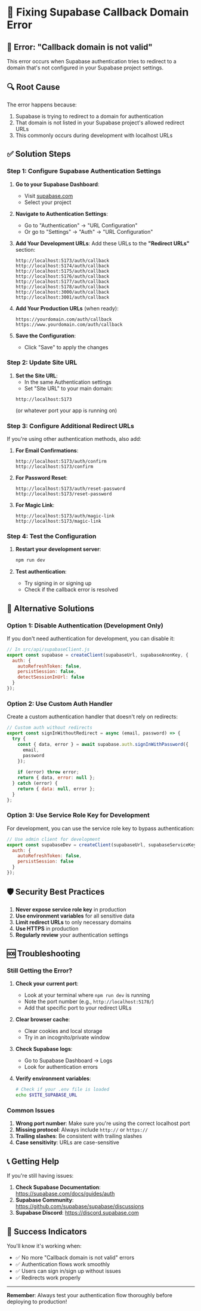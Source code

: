 # 🔧 Fixing Supabase Callback Domain Error

## 🚨 Error: "Callback domain is not valid"

This error occurs when Supabase authentication tries to redirect to a domain that's not configured in your Supabase project settings.

## 🔍 **Root Cause**

The error happens because:
1. Supabase is trying to redirect to a domain for authentication
2. That domain is not listed in your Supabase project's allowed redirect URLs
3. This commonly occurs during development with localhost URLs

## ✅ **Solution Steps**

### **Step 1: Configure Supabase Authentication Settings**

1. **Go to your Supabase Dashboard**:
   - Visit [supabase.com](https://supabase.com)
   - Select your project

2. **Navigate to Authentication Settings**:
   - Go to "Authentication" → "URL Configuration"
   - Or go to "Settings" → "Auth" → "URL Configuration"

3. **Add Your Development URLs**:
   Add these URLs to the **"Redirect URLs"** section:
   ```
   http://localhost:5173/auth/callback
   http://localhost:5174/auth/callback
   http://localhost:5175/auth/callback
   http://localhost:5176/auth/callback
   http://localhost:5177/auth/callback
   http://localhost:5178/auth/callback
   http://localhost:3000/auth/callback
   http://localhost:3001/auth/callback
   ```

4. **Add Your Production URLs** (when ready):
   ```
   https://yourdomain.com/auth/callback
   https://www.yourdomain.com/auth/callback
   ```

5. **Save the Configuration**:
   - Click "Save" to apply the changes

### **Step 2: Update Site URL**

1. **Set the Site URL**:
   - In the same Authentication settings
   - Set "Site URL" to your main domain:
   ```
   http://localhost:5173
   ```
   (or whatever port your app is running on)

### **Step 3: Configure Additional Redirect URLs**

If you're using other authentication methods, also add:

1. **For Email Confirmations**:
   ```
   http://localhost:5173/auth/confirm
   http://localhost:5173/confirm
   ```

2. **For Password Reset**:
   ```
   http://localhost:5173/auth/reset-password
   http://localhost:5173/reset-password
   ```

3. **For Magic Link**:
   ```
   http://localhost:5173/auth/magic-link
   http://localhost:5173/magic-link
   ```

### **Step 4: Test the Configuration**

1. **Restart your development server**:
   ```bash
   npm run dev
   ```

2. **Test authentication**:
   - Try signing in or signing up
   - Check if the callback error is resolved

## 🔧 **Alternative Solutions**

### **Option 1: Disable Authentication (Development Only)**

If you don't need authentication for development, you can disable it:

```javascript
// In src/api/supabaseClient.js
export const supabase = createClient(supabaseUrl, supabaseAnonKey, {
  auth: {
    autoRefreshToken: false,
    persistSession: false,
    detectSessionInUrl: false
  }
});
```

### **Option 2: Use Custom Auth Handler**

Create a custom authentication handler that doesn't rely on redirects:

```javascript
// Custom auth without redirects
export const signInWithoutRedirect = async (email, password) => {
  try {
    const { data, error } = await supabase.auth.signInWithPassword({
      email,
      password
    });
    
    if (error) throw error;
    return { data, error: null };
  } catch (error) {
    return { data: null, error };
  }
};
```

### **Option 3: Use Service Role Key for Development**

For development, you can use the service role key to bypass authentication:

```javascript
// Use admin client for development
export const supabaseDev = createClient(supabaseUrl, supabaseServiceKey, {
  auth: {
    autoRefreshToken: false,
    persistSession: false
  }
});
```

## 🛡️ **Security Best Practices**

1. **Never expose service role key** in production
2. **Use environment variables** for all sensitive data
3. **Limit redirect URLs** to only necessary domains
4. **Use HTTPS** in production
5. **Regularly review** your authentication settings

## 🆘 **Troubleshooting**

### **Still Getting the Error?**

1. **Check your current port**:
   - Look at your terminal where `npm run dev` is running
   - Note the port number (e.g., `http://localhost:5178/`)
   - Add that specific port to your redirect URLs

2. **Clear browser cache**:
   - Clear cookies and local storage
   - Try in an incognito/private window

3. **Check Supabase logs**:
   - Go to Supabase Dashboard → Logs
   - Look for authentication errors

4. **Verify environment variables**:
   ```bash
   # Check if your .env file is loaded
   echo $VITE_SUPABASE_URL
   ```

### **Common Issues**

1. **Wrong port number**: Make sure you're using the correct localhost port
2. **Missing protocol**: Always include `http://` or `https://`
3. **Trailing slashes**: Be consistent with trailing slashes
4. **Case sensitivity**: URLs are case-sensitive

## 📞 **Getting Help**

If you're still having issues:

1. **Check Supabase Documentation**: https://supabase.com/docs/guides/auth
2. **Supabase Community**: https://github.com/supabase/supabase/discussions
3. **Supabase Discord**: https://discord.supabase.com

## 🎉 **Success Indicators**

You'll know it's working when:
- ✅ No more "Callback domain is not valid" errors
- ✅ Authentication flows work smoothly
- ✅ Users can sign in/sign up without issues
- ✅ Redirects work properly

---

**Remember**: Always test your authentication flow thoroughly before deploying to production! 